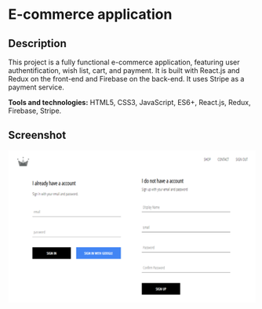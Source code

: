 # E-commerce application

## Description

This project is a fully functional e-commerce application, featuring user authentification, wish list, cart, and payment. It is built with React.js and Redux on the front-end and Firebase on the back-end. It uses Stripe as a payment service.

**Tools and technologies:** HTML5, CSS3, JavaScript, ES6+, React.js, Redux, Firebase, Stripe.

## Screenshot
![image](public/signinPicture.png)
